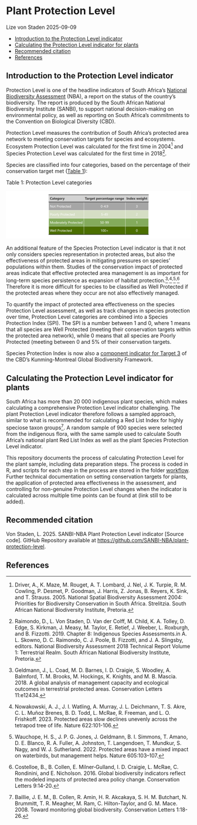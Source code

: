 # Plant Protection Level
Lize von Staden
2025-09-09

- [Introduction to the Protection Level
  indicator](#introduction-to-the-protection-level-indicator)
- [Calculating the Protection Level indicator for
  plants](#calculating-the-protection-level-indicator-for-plants)
- [Recommended citation](#recommended-citation)
- [References](#references)

## Introduction to the Protection Level indicator

Protection Level is one of the headline indicators of South Africa’s
[National Biodiversity
Assessment](https://www.sanbi.org/biodiversity/building-knowledge/biodiversity-monitoring-assessment/national-biodiversity-assessment/)
(NBA), a report on the status of the country’s biodiversity. The report
is produced by the South African National Biodiversity Institute
(SANBI), to support national decision-making on environmental policy, as
well as reporting on South Africa’s commitments to the Convention on
Biological Diversity (CBD).

Protection Level measures the contribution of South Africa’s protected
area network to meeting conservation targets for species and ecosystems.
Ecosystem Protection Level was calculated for the first time in 2004[^1]
and Species Protection Level was calculated for the first time in
2018[^2].

Species are classified into four categories, based on the percentage of
their conservation target met
(<a href="#tbl-plcats" class="quarto-xref">Table 1</a>):

<div id="tbl-plcats">

Table 1: Protection Level categories

![](images/pl_categories.png)
</div>

An additional feature of the Species Protection Level indicator is that
it not only considers species representation in protected areas, but
also the effectiveness of protected areas in mitigating pressures on
species’ populations within them. Studies of the conservation impact of
protected areas indicate that effective protected area management is as
important for long-term species persistence as expansion of habitat
protection.[^3]<sup>,</sup>[^4]<sup>,</sup>[^5]<sup>,</sup>[^6]
Therefore it is more difficult for species to be classified as Well
Protected if the protected areas where they occur are not also
effectively managed.

To quantify the impact of protected area effectiveness on the species
Protection Level assessment, as well as track changes in species
protection over time, Protection Level categories are combined into a
Species Protection Index (SPI). The SPI is a number between 1 and 0,
where 1 means that all species are Well Protected (meeting their
conservation targets within the protected area network), while 0 means
that all species are Poorly Protected (meeting between 0 and 5% of their
conservation targets.

Species Protection Index is now also a [component indicator for Target
3](https://www.cbd.int/gbf/targets/3) of the CBD’s Kunming-Montreal
Global Biodiversity Framework.

## Calculating the Protection Level indicator for plants

South Africa has more than 20 000 indigenous plant species, which makes
calculating a comprehensive Protection Level indicator challenging. The
plant Protection Level indicator therefore follows a sampled approach,
similar to what is recommended for calculating a Red List Index for
highly speciose taxon groups[^7]. A random sample of 900 species were
selected from the indigenous flora, with the same sample used to
calculate South Africa’s national plant Red List Index as well as the
plant Species Protection Level indicator.

This repository documents the process of calculating Protection Level
for the plant sample, including data preparation steps. The process is
coded in R, and scripts for each step in the process are stored in the
folder [workflow](workflow/). Further technical documentation on setting
conservation targets for plants, the application of protected area
effectiveness in the assessment, and controlling for non-genuine
Protection Level changes when the indicator is calculated across
multiple time points can be found at (link still to be added).

## Recommended citation

Von Staden, L. 2025. SANBI-NBA Plant Protection Level indicator \[Source
code\]. GitHub Repository available at
<https://github.com/SANBI-NBA/plant-protection-level>.

## References

[^1]: Driver, A., K. Maze, M. Rouget, A. T. Lombard, J. Nel, J. K.
    Turpie, R. M. Cowling, P. Desmet, P. Goodman, J. Harris, Z. Jonas,
    B. Reyers, K. Sink, and T. Strauss. 2005. National Spatial
    Biodiversity Assessment 2004: Priorities for Biodiversity
    Conservation in South Africa. Strelitzia. South African National
    Biodiversity Institute, Pretoria.

[^2]: Raimondo, D., L. Von Staden, D. Van der Colff, M. Child, K. A.
    Tolley, D. Edge, S. Kirkman, J. Measy, M. Taylor, E. Retief, J.
    Weeber, L. Roxburgh, and B. Fizzotti. 2019. Chapter 8: Indigenous
    Species Assessments.in A. L. Skowno, D. C. Raimondo, C. J. Poole, B.
    Fizzotti, and J. A. Slingsby, editors. National Biodiversity
    Assessment 2018 Technical Report Volume 1: Terrestrial Realm. South
    African National Biodiversity Institute, Pretoria.

[^3]: Geldmann, J., L. Coad, M. D. Barnes, I. D. Craigie, S. Woodley, A.
    Balmford, T. M. Brooks, M. Hockings, K. Knights, and M. B. Mascia.
    2018. A global analysis of management capacity and ecological
    outcomes in terrestrial protected areas. Conservation Letters
    11:e12434.

[^4]: Nowakowski, A. J., J. I. Watling, A. Murray, J. L. Deichmann, T.
    S. Akre, C. L. Muñoz Brenes, B. D. Todd, L. McRae, R. Freeman, and
    L. O. Frishkoff. 2023. Protected areas slow declines unevenly across
    the tetrapod tree of life. Nature 622:101-106.

[^5]: Wauchope, H. S., J. P. G. Jones, J. Geldmann, B. I. Simmons, T.
    Amano, D. E. Blanco, R. A. Fuller, A. Johnston, T. Langendoen, T.
    Mundkur, S. Nagy, and W. J. Sutherland. 2022. Protected areas have a
    mixed impact on waterbirds, but management helps. Nature
    605:103–107.

[^6]: Costelloe, B., B. Collen, E. Milner‐Gulland, I. D. Craigie, L.
    McRae, C. Rondinini, and E. Nicholson. 2016. Global biodiversity
    indicators reflect the modeled impacts of protected area policy
    change. Conservation Letters 9:14-20.

[^7]: Baillie, J. E. M., B. Collen, R. Amin, H. R. Akcakaya, S. H. M.
    Butchart, N. Brummitt, T. R. Meagher, M. Ram, C. Hilton-Taylor, and
    G. M. Mace. 2008. Toward monitoring global biodiversity.
    Conservation Letters 1:18-26.
